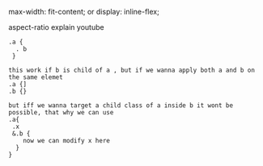 max-width: fit-content;
or
display: inline-flex;

aspect-ratio explain youtube

```
.a {
  . b
 }

this work if b is child of a , but if we wanna apply both a and b on the same elemet
.a {]
.b {}

but iff we wanna target a child class of a inside b it wont be possible, that why we can use
.a{
 .x
 &.b {
    now we can modify x here
  }
}
```
